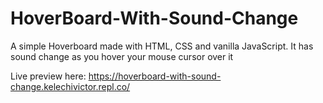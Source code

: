 # HoverBoard-With-Sound-Change
A simple Hoverboard made with HTML, CSS and vanilla JavaScript. It has sound change as you hover your mouse cursor over it

Live preview here: https://hoverboard-with-sound-change.kelechivictor.repl.co/
